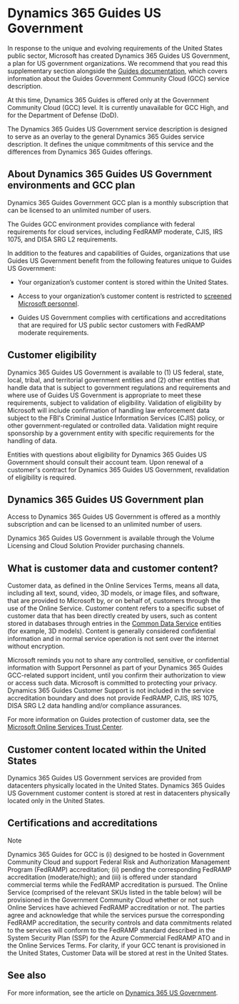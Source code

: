 

# Dynamics 365 Guides US Government

In response to the unique and evolving requirements of the United States public sector, Microsoft has created Dynamics 365 Guides US Government, a plan for US government 
organizations. We recommend that you read this supplementary section alongside the [Guides documentation](https://docs.microsoft.com/dynamics365/mixed-reality/guides/), which covers information about the Guides Government 
Community Cloud (GCC) service description. 

At this time, Dynamics 365 Guides is offered only at the Government Community Cloud (GCC) level. It is currently unavailable for GCC High, and for the Department of Defense 
(DoD).  

The Dynamics 365 Guides US Government service description is designed to serve as an overlay to the general Dynamics 365 Guides service description. It defines the unique commitments of this service and the differences from Dynamics 365 Guides offerings.

## About Dynamics 365 Guides US Government environments and GCC plan

Dynamics 365 Guides Government GCC plan is a monthly subscription that can be licensed to an unlimited number of users.

The Guides GCC environment provides compliance with federal requirements for cloud services, including FedRAMP moderate, CJIS, IRS 1075, and DISA SRG L2 requirements.

In addition to the features and capabilities of Guides, organizations that use Guides US Government benefit from the following features unique to Guides US Government:

- Your organization’s customer content is stored within the United States.

- Access to your organization’s customer content is restricted to [screened Microsoft personnel](https://docs.microsoft.com/power-platform/admin/microsoft-dynamics-365-government#restricted-data-access-by-administrators ).

- Guides US Government complies with certifications and accreditations that are required for US public sector customers with FedRAMP moderate requirements.

## Customer eligibility

Dynamics 365 Guides US Government is available to (1) US federal, state, local, tribal, and territorial government entities and (2) other entities that handle data that is 
subject to government regulations and requirements and where use of Guides US Government is appropriate to meet these requirements, subject to validation of eligibility. 
Validation of eligibility by Microsoft will include confirmation of handling law enforcement data subject to the FBI's Criminal Justice Information Services (CJIS) policy, 
or other government-regulated or controlled data. Validation might require sponsorship by a government entity with specific requirements for the handling of data.

Entities with questions about eligibility for Dynamics 365 Guides US Government should consult their account team. Upon renewal of a customer's contract for Dynamics 
365 Guides US Government, revalidation of eligibility is required.

## Dynamics 365 Guides US Government plan

Access to Dynamics 365 Guides US Government is offered as a monthly subscription and can be licensed to an unlimited number of users.

Dynamics 365 Guides US Government is available through the Volume Licensing and Cloud Solution Provider purchasing channels. 

## What is customer data and customer content?

Customer data, as defined in the Online Services Terms, means all data, including all text, sound, video, 3D models, or image files, and software, that are provided to 
Microsoft by, or on behalf of, customers through the use of the Online Service. Customer content refers to a specific subset of customer data that has been directly 
created by users, such as content stored in databases through entries in the [Common Data Service](https://docs.microsoft.com/powerapps/maker/common-data-service/data-platform-intro) entities (for example, 3D models). Content is generally considered 
confidential information and in normal service operation is not sent over the internet without encryption.

Microsoft reminds you not to share any controlled, sensitive, or confidential information with Support Personnel as part of your Dynamics 365 Guides GCC-related support 
incident, until you confirm their authorization to view or access such data. Microsoft is committed to protecting your privacy. Dynamics 365 Guides Customer Support 
is not included in the service accreditation boundary and does not provide FedRAMP, CJIS, IRS 1075, DISA SRG L2 data handling and/or compliance assurances.

For more information on Guides protection of customer data, see the [Microsoft Online Services Trust Center](https://www.microsoft.com/trustcenter/cloudservices/business-application-platform/default.aspx). 

## Customer content located within the United States

Dynamics 365 Guides US Government services are provided from datacenters physically located in the United States. Dynamics 365 Guides US Government customer content is 
stored at rest in datacenters physically located only in the United States.

## Certifications and accreditations

> [!NOTE]
> Dynamics 365 Guides for GCC is (i) designed to be hosted in Government Community Cloud and support Federal Risk and Authorization Management Program (FedRAMP) 
accreditation; (ii) pending the corresponding FedRAMP accreditation (moderate/high); and (iii) is offered under standard commercial terms while the FedRAMP accreditation 
is pursued. The Online Service (comprised of the relevant SKUs listed in the table below) will be provisioned in the Government Community Cloud whether or not such Online 
Services have achieved FedRAMP accreditation or not. The parties agree and acknowledge that while the services pursue the corresponding FedRAMP accreditation, the security 
controls and data commitments related to the services will conform to the FedRAMP standard described in the System Security Plan (SSP) for the Azure Commercial FedRAMP ATO 
and in the Online Services Terms. For clarity, if your GCC tenant is provisioned in the United States, Customer Data will be stored at rest in the United States. 

## See also

For more information, see the article on [Dynamics 365 US Government](https://docs.microsoft.com/power-platform/admin/microsoft-dynamics-365-government).
